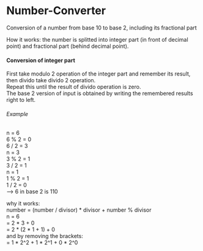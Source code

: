 # Number-Converter
Conversion of a number from base 10 to base 2, including its fractional part

How it works: the number is splitted into integer part (in front of decimal point) and fractional part (behind decimal point). 

#### Conversion of integer part
First take modulo 2 operation of the integer part and remember its result, then divido take divido 2 operation.  
Repeat this until the result of divido operation is zero.  
The base 2 version of input is obtained by writing the remembered results right to left. 

###### Example
n = 6  
 6 % 2 = 0  
 6 / 2 = 3  
n = 3  
 3 % 2 = 1  
 3 / 2 = 1  
n = 1  
 1 % 2 = 1  
 1 / 2 = 0  
--> 6 in base 2 is 110  

why it works:  
number = (number / divisor) * divisor + number % divisor  
n = 6  
 = 2 * 3 + 0  
 = 2 * (2 * 1 + 1) + 0  
 and by removing the brackets:   
 = 1 * 2^2 + 1 * 2^1 + 0 * 2^0  
